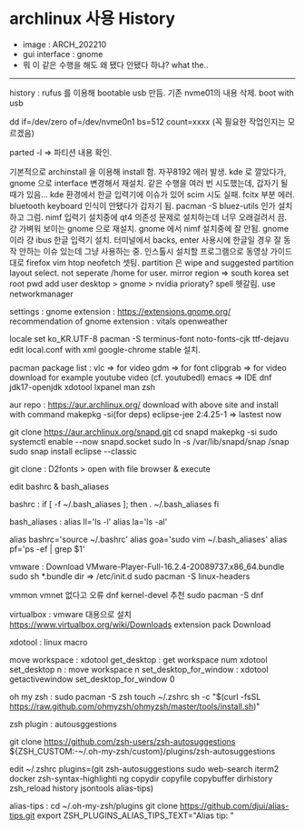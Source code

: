 
# archlinux 사용 History

- image : ARCH_202210
- gui interface : gnome
- 뭐 이 같은 수행을 해도 왜 됐다 안됐다 하냐? what the..
-------
 history : rufus 를 이용해 bootable usb 만듬. 
 기존 nvme01의 내용 삭제.
boot with usb

dd if=/dev/zero of=/dev/nvme0n1 bs=512 count=xxxx
(꼭 필요한 작업인지는 모르겠음)

parted -l => 파티션 내용 확인. 

기본적으로 archinstall 을 이용해 install 함.
자꾸8192 에러 발생. 
kde 로 깔았다가, gnome 으로 interface 변경해서 재설치.
같은 수행을 여러 번 시도했는데, 갑자기 될 때가 있음...
kde 환경에서 한글 입력기에 이슈가 있어 scim 시도 실패.
fcitx 부분 에러. bluetooth keyboard 인식이 안됐다가 갑자기 됨. 
pacman -S bluez-utils 인가 설치하고 그럼.
nimf 입력기 설치중에 qt4 의존성 문제로 설치하는데 너무 오래걸려서 끔.
걍 가벼워 보이는 gnome 으로 재설치. 
gnome 에서 nimf 설치중에 잘 안됨. gnome 이라 걍 ibus 한글 입력기 설치.
터미널에서 backs, enter 사용시에 한글일 경우 잘 동작 안하는 이슈 있는데 그냥 사용하는 중. 
인스톨시 설치할 프로그램으로 동영상 가이드대로 firefox vim htop neofetch 셋팅.
partition 은 wipe and suggested partition layout select.
not seperate /home for user. 
mirror region => south korea
set root pwd
add user
desktop > gnome > nvidia prioraty? spell 헷갈림. 
use networkmanager


settings :
gnome extension :
https://extensions.gnome.org/
recommendation of gnome extension :
vitals
openweather




locale set ko_KR.UTF-8
pacman -S terminus-font noto-fonts-cjk ttf-dejavu
edit local.conf with xml 
google-chrome stable 설치.   


pacman package list :
vlc => for video 
gdm => for font
clipgrab => for video download for example youtube video
(cf. youtubedl)
emacs => IDE 
dnf
jdk17-openjdk
xdotool
lxpanel
man
zsh



aur repo : https://aur.archlinux.org/
download with above site and install with command makepkg -si(for deps)
eclipse-jee 2:4.25-1 => lastest now 

git clone https://aur.archlinux.org/snapd.git
cd snapd
makepkg -si
sudo systemctl enable --now snapd.socket
sudo ln -s /var/lib/snapd/snap /snap
sudo snap install eclipse --classic



git clone :
D2fonts > open with file browser & execute


edit bashrc & bash_aliases

bashrc : 
if [ -f ~/.bash_aliases ]; then
    . ~/.bash_aliases
fi

bash_aliases : 
alias ll='ls -l'
alias la='ls -al'

alias bashrc='source ~/.bashrc'
alias goa='sudo vim ~/.bash_aliases'
alias pf='ps -ef | grep $1'


vmware :
Download VMware-Player-Full-16.2.4-20089737.x86_64.bundle
sudo sh *.bundle
dir => /etc/init.d
sudo pacman -S linux-headers

vmmon
vmnet
없다고 오류
dnf kernel-devel 추천
sudo pacman -S dnf


virtualbox :
vmware 대용으로 설치
https://www.virtualbox.org/wiki/Downloads
extension pack Download
  

xdotool : linux macro

move workspace :
xdotool get_desktop : get workspace num
xdotool set_desktop n : move workspace n
set_desktop_for_window : xdotool getactivewindow set_desktop_for_window 0


oh my zsh : 
sudo pacman -S zsh
touch ~/.zshrc
sh -c "$(curl -fsSL https://raw.github.com/ohmyzsh/ohmyzsh/master/tools/install.sh)"

zsh plugin :
autousggestions

git clone https://github.com/zsh-users/zsh-autosuggestions ${ZSH_CUSTOM:-~/.oh-my-zsh/custom}/plugins/zsh-autosuggestions


edit ~/.zshrc
plugins=(git zsh-autosuggestions sudo web-search iterm2 docker zsh-syntax-highlighti    ng copydir copyfile copybuffer dirhistory zsh_reload history jsontools alias-tips)


alias-tips :
cd ~/.oh-my-zsh/plugins
git clone https://github.com/djui/alias-tips.git
export ZSH_PLUGINS_ALIAS_TIPS_TEXT="Alias tip: "




